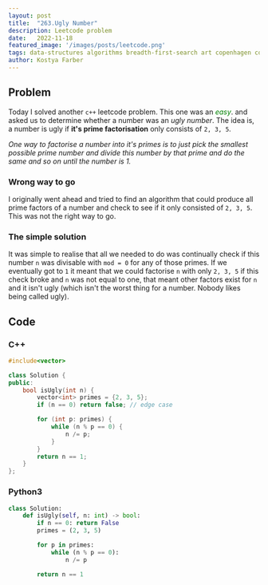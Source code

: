 ```yaml
---
layout:	post
title:	"263.Ugly Number"
description: Leetcode problem 
date:	2022-11-18
featured_image: '/images/posts/leetcode.png'
tags: data-structures algorithms breadth-first-search art copenhagen contemporary
author: Kostya Farber
---
```


## Problem
Today I solved another `c++` leetcode problem. This one was an <span style="color:green">*easy*</span>. and asked us to determine whether a number was an *ugly number*. The idea is, a number is ugly if **it's prime factorisation** only consists of `2, 3, 5`.

*One way to factorise a number into it's primes is to just pick the smallest possible prime number and divide this number by that prime and do the same and so on until the number is 1.*

### Wrong way to go
I originally went ahead and tried to find an algorithm that could produce all prime factors of a number and check to see if it only consisted of `2, 3, 5`. This was not the right way to go.

### The simple solution
It was simple to realise that all we needed to do was continually check if this number `n` was divisable with `mod = 0` for any of those primes. If we eventually got to `1` it meant that we could factorise `n` with only `2, 3, 5` if this check broke and `n` was not equal to one, that meant other factors exist for `n` and it isn't ugly (which isn't the worst thing for a number. Nobody likes being called ugly).

## Code
### C++
```cpp
#include<vector>

class Solution {
public:
    bool isUgly(int n) {
        vector<int> primes = {2, 3, 5};
        if (n == 0) return false; // edge case

        for (int p: primes) {
            while (n % p == 0) {
                n /= p;
            }
        }
        return n == 1;
    }
};
```

### Python3

```python
class Solution:
    def isUgly(self, n: int) -> bool:
        if n == 0: return False
        primes = (2, 3, 5)

        for p in primes:
            while (n % p == 0):
                n /= p

        return n == 1
```